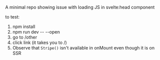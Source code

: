 A minimal repo showing issue with loading JS in svelte:head component

to test:

1. npm install
2. npm run dev -- --open
3. go to /other
4. click link (it takes you to /)
5. Observe that `Stripe()` isn't available in onMount even though it is on SSR
